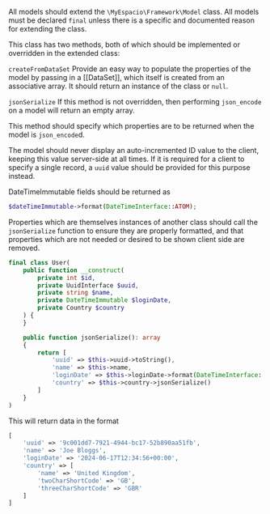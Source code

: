 All models should extend the `\MyEspacio\Framework\Model` class. All models must be declared `final` unless there is a specific and documented reason for extending the class.

This class has two methods, both of which should be implemented or overridden in the extended class:

`createFromDataSet`
Provide an easy way to populate the properties of the model by passing in a [[DataSet]], which itself is created from an associative array. It should return an instance of the class or `null`.

`jsonSerialize`
If this method is not overridden, then performing `json_encode` on a model will return an empty array.

This method should specify which properties are to be returned when the model is `json_encode`d. 

The model should never display an auto-incremented ID value to the client, keeping this value server-side at all times. If it is required for a client to specify a single record, a `uuid` value should be provided for this purpose instead.

DateTimeImmutable fields should be returned as
```php
$dateTimeImmutable->format(DateTimeInterface::ATOM);
```

Properties which are themselves instances of another class should call the `jsonSerialize` function to ensure they are properly formatted, and that properties which are not needed or desired to be shown client side are removed.

```php
final class User(
    public function __construct(
        private int $id,
        private UuidInterface $uuid,
        private string $name,
        private DateTimeImmutable $loginDate,
        private Country $country
    ) {
    }

    public function jsonSerialize(): array
    {
        return [
            'uuid' => $this->uuid->toString(),
            'name' => $this->name,
            'loginDate' => $this->loginDate->format(DateTimeInterface::ATOM),
            'country' => $this->country->jsonSerialize()
        ]
    }
)
```
This will return data in the format
```php
[
    'uuid' => '9c001dd7-7921-4944-bc17-52b890aa51fb',
    'name' => 'Joe Bloggs',
    'loginDate' => '2024-06-17T12:34:56+00:00',
    'country' => [
        'name' => 'United Kingdom',
        'twoCharShortCode' => 'GB',
        'threeCharShortCode' => 'GBR'
    ]
]
```
